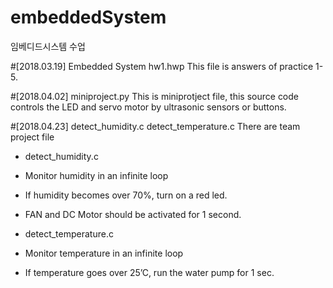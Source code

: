 # embeddedSystem
임베디드시스템 수업

#[2018.03.19] Embedded System hw1.hwp
This file is answers of practice 1-5.

#[2018.04.02] miniproject.py
This is miniprotject file, this source code controls the LED and servo motor by ultrasonic sensors or buttons.

#[2018.04.23] detect_humidity.c	detect_temperature.c
There are team project file
 
 - detect_humidity.c
  - Monitor humidity in an infinite loop
  - If humidity becomes over 70%, turn on a red led.
  - FAN and DC Motor should be activated for 1 second.

 - detect_temperature.c
  - Monitor temperature in an infinite loop
  - If temperature goes over 25’C, run the water pump for 1 sec.
  
